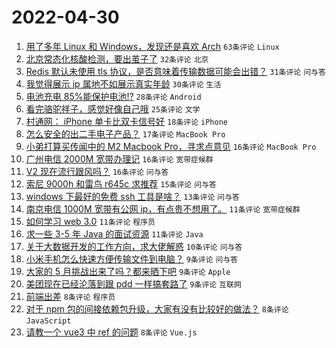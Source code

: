 # 2022-04-30

1. [用了多年 Linux 和 Windows，发现还是喜欢 Arch](https://www.v2ex.com/t/850164) `63条评论` `Linux`
1. [北京常态化核酸检测，要出茧子了](https://www.v2ex.com/t/850183) `32条评论` `北京`
1. [Redis 默认未使用 tls 协议，是否意味着传输数据可能会出错？](https://www.v2ex.com/t/850179) `31条评论` `问与答`
1. [我觉得展示 ip 属地不如展示真实年龄](https://www.v2ex.com/t/850202) `30条评论` `生活`
1. [电池充电 85%能保护电池!?](https://www.v2ex.com/t/850189) `28条评论` `Android`
1. [看完骆驼祥子，感觉好像自己哦](https://www.v2ex.com/t/850169) `25条评论` `文学`
1. [村通网： iPhone 单卡比双卡信号好](https://www.v2ex.com/t/850157) `18条评论` `iPhone`
1. [怎么安全的出二手电子产品？](https://www.v2ex.com/t/850203) `17条评论` `MacBook Pro`
1. [小弟打算买传闻中的 M2 Macbook Pro，寻求点意见](https://www.v2ex.com/t/850198) `16条评论` `MacBook Pro`
1. [广州电信 2000M 宽带办理记](https://www.v2ex.com/t/850195) `16条评论` `宽带症候群`
1. [V2 现在流行跟风吗？](https://www.v2ex.com/t/850190) `16条评论` `问与答`
1. [索尼 9000h 和雷鸟 r645c 求推荐](https://www.v2ex.com/t/850182) `15条评论` `问与答`
1. [windows 下最好的免费 ssh 工具是啥？](https://www.v2ex.com/t/850220) `13条评论` `问与答`
1. [南京电信 1000M 宽带有公网 ip，有点贵不想用了。](https://www.v2ex.com/t/850211) `11条评论` `宽带症候群`
1. [如何学习 web 3.0](https://www.v2ex.com/t/850160) `11条评论` `程序员`
1. [求一些 3-5 年 Java 的面试资源](https://www.v2ex.com/t/850159) `11条评论` `Java`
1. [关于大数据开发的工作方向，求大佬解惑](https://www.v2ex.com/t/850167) `10条评论` `问与答`
1. [小米手机怎么快速方便传输文件到电脑？](https://www.v2ex.com/t/850221) `9条评论` `问与答`
1. [大家的 5 月挑战出来了吗？都来晒下吧](https://www.v2ex.com/t/850216) `9条评论` `Apple`
1. [美团现在已经沦落到跟 pdd 一样搞套路了](https://www.v2ex.com/t/850188) `9条评论` `互联网`
1. [前端出差](https://www.v2ex.com/t/850213) `8条评论` `程序员`
1. [对于 npm 包的间接依赖包升级，大家有没有比较好的做法？](https://www.v2ex.com/t/850177) `8条评论` `JavaScript`
1. [请教一个 vue3 中 ref 的问题](https://www.v2ex.com/t/850162) `8条评论` `Vue.js`
